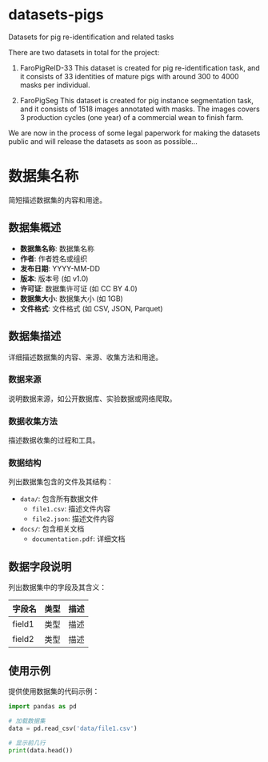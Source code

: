 # datasets-pigs
Datasets for pig re-identification and related tasks

There are two datasets in total for the project:
1. FaroPigReID-33
   This dataset is created for pig re-identification task, and it consists of 33 identities of mature pigs with around 300 to 4000 masks per individual.

2. FaroPigSeg
   This dataset is created for pig instance segmentation task, and it consists of 1518 images annotated with masks. The images covers 3 production cycles (one year) of a commercial wean to finish farm.

We are now in the process of some legal paperwork for making the datasets public and will release the datasets as soon as possible...

# 数据集名称

简短描述数据集的内容和用途。

## 数据集概述

- **数据集名称**: 数据集名称
- **作者**: 作者姓名或组织
- **发布日期**: YYYY-MM-DD
- **版本**: 版本号 (如 v1.0)
- **许可证**: 数据集许可证 (如 CC BY 4.0)
- **数据集大小**: 数据集大小 (如 1GB)
- **文件格式**: 文件格式 (如 CSV, JSON, Parquet)

## 数据集描述

详细描述数据集的内容、来源、收集方法和用途。

### 数据来源

说明数据来源，如公开数据库、实验数据或网络爬取。

### 数据收集方法

描述数据收集的过程和工具。

### 数据结构

列出数据集包含的文件及其结构：

- `data/`: 包含所有数据文件
  - `file1.csv`: 描述文件内容
  - `file2.json`: 描述文件内容
- `docs/`: 包含相关文档
  - `documentation.pdf`: 详细文档

## 数据字段说明

列出数据集中的字段及其含义：

| 字段名 | 类型 | 描述 |
|--------|------|------|
| field1 | 类型 | 描述 |
| field2 | 类型 | 描述 |

## 使用示例

提供使用数据集的代码示例：

```python
import pandas as pd

# 加载数据集
data = pd.read_csv('data/file1.csv')

# 显示前几行
print(data.head())
